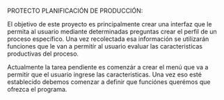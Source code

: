 PROTECTO PLANIFICACIÓN DE PRODUCCIÓN:

El objetivo de este proyecto es principalmente crear una interfaz que le permita al usuario mediante determinadas preguntas crear el perfil de un proceso específico. 
Una vez recolectada esa información se utilizarán funciones que le van a permitír al usuario evaluar las caracteristicas productivas del proceso.

Actualmente la tarea pendiente es comenzár a crear el menú que va a permitír que el usuario ingrese las caracteristicas.
Una vez eso esté establecido debemos comenzar a definir que funciónes querémos que ofrezca el programa.

